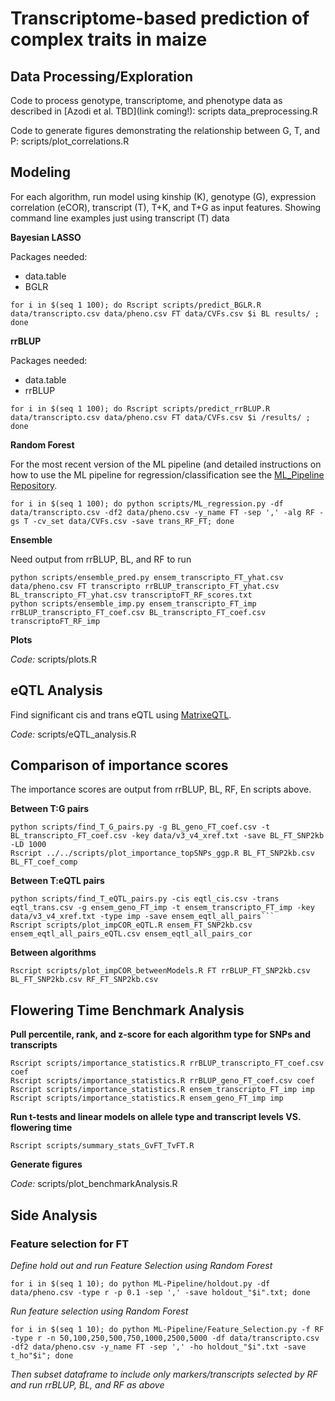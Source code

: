# Transcriptome-based prediction of complex traits in maize

## Data Processing/Exploration

Code to process genotype, transcriptome, and phenotype data as described in [Azodi et al. TBD](link coming!): scripts data_preprocessing.R

Code to generate figures demonstrating the relationship between G, T, and P: scripts/plot_correlations.R


## Modeling 

For each algorithm, run model using kinship (K), genotype (G), expression correlation (eCOR), transcript (T),
T+K, and T+G as input features. Showing command line examples just using transcript (T) data

**Bayesian LASSO** 

Packages needed:

- data.table 
- BGLR

```
for i in $(seq 1 100); do Rscript scripts/predict_BGLR.R data/transcripto.csv data/pheno.csv FT data/CVFs.csv $i BL results/ ; done
```

**rrBLUP**

Packages needed:

- data.table
- rrBLUP

```
for i in $(seq 1 100); do Rscript scripts/predict_rrBLUP.R data/transcripto.csv data/pheno.csv FT data/CVFs.csv $i /results/ ; done
```

**Random Forest**

For the most recent version of the ML pipeline (and detailed instructions on how to use the ML pipeline for regression/classification see the [ML_Pipeline Repository](https://github.com/ShiuLab/ML-Pipeline).

```
for i in $(seq 1 100); do python scripts/ML_regression.py -df data/transcripto.csv -df2 data/pheno.csv -y_name FT -sep ',' -alg RF -gs T -cv_set data/CVFs.csv -save trans_RF_FT; done
```

**Ensemble**

Need output from rrBLUP, BL, and RF to run

```
python scripts/ensemble_pred.py ensem_transcripto_FT_yhat.csv data/pheno.csv FT transcripto rrBLUP_transcripto_FT_yhat.csv BL_transcripto_FT_yhat.csv transcriptoFT_RF_scores.txt
python scripts/ensemble_imp.py ensem_transcripto_FT_imp rrBLUP_transcripto_FT_coef.csv BL_transcripto_FT_coef.csv transcriptoFT_RF_imp
```

**Plots**

*Code:* scripts/plots.R



## eQTL Analysis

Find significant cis and trans eQTL using [MatrixeQTL](http://www.bios.unc.edu/research/genomic_software/Matrix_eQTL/).

*Code:* scripts/eQTL_analysis.R



## Comparison of importance scores

The importance scores are output from rrBLUP, BL, RF, En scripts above.

**Between T:G pairs**

```
python scripts/find_T_G_pairs.py -g BL_geno_FT_coef.csv -t BL_transcripto_FT_coef.csv -key data/v3_v4_xref.txt -save BL_FT_SNP2kb -LD 1000
Rscript ../../scripts/plot_importance_topSNPs_ggp.R BL_FT_SNP2kb.csv BL_FT_coef_comp
```

**Between T:eQTL pairs**

```
python scripts/find_T_eQTL_pairs.py -cis eqtl_cis.csv -trans eqtl_trans.csv -g ensem_geno_FT_imp -t ensem_transcripto_FT_imp -key data/v3_v4_xref.txt -type imp -save ensem_eqtl_all_pairs```
Rscript scripts/plot_impCOR_eQTL.R ensem_FT_SNP2kb.csv ensem_eqtl_all_pairs_eQTL.csv ensem_eqtl_all_pairs_cor
```

**Between algorithms**

```
Rscript scripts/plot_impCOR_betweenModels.R FT rrBLUP_FT_SNP2kb.csv BL_FT_SNP2kb.csv RF_FT_SNP2kb.csv
```



## Flowering Time Benchmark Analysis

**Pull percentile, rank, and z-score for each algorithm type for SNPs and transcripts**

```
Rscript scripts/importance_statistics.R rrBLUP_transcripto_FT_coef.csv coef
Rscript scripts/importance_statistics.R rrBLUP_geno_FT_coef.csv coef
Rscript scripts/importance_statistics.R ensem_transcripto_FT_imp imp
Rscript scripts/importance_statistics.R ensem_geno_FT_imp imp
```

**Run t-tests and linear models on allele type and transcript levels VS. flowering time**

```Rscript scripts/summary_stats_GvFT_TvFT.R```


**Generate figures**

*Code:* scripts/plot_benchmarkAnalysis.R




## Side Analysis

### Feature selection for FT

*Define hold out and run Feature Selection using Random Forest*

```
for i in $(seq 1 10); do python ML-Pipeline/holdout.py -df data/pheno.csv -type r -p 0.1 -sep ',' -save holdout_"$i".txt; done
```

*Run feature selection using Random Forest*

```
for i in $(seq 1 10); do python ML-Pipeline/Feature_Selection.py -f RF -type r -n 50,100,250,500,750,1000,2500,5000 -df data/transcripto.csv -df2 data/pheno.csv -y_name FT -sep ',' -ho holdout_"$i".txt -save t_ho"$i"; done
```

*Then subset dataframe to include only markers/transcripts selected by RF and run rrBLUP, BL, and RF as above*





